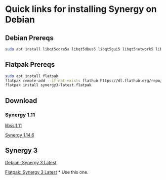 # Quick links for installing Synergy on Debian

## Debian Prereqs

```bash
sudo apt install libqt5core5a libqt5dbus5 libqt5gui5 libqt5network5 libqt5widgets5
```
## Flatpak Prereqs

```bash
sudo apt install flatpak
flatpak remote-add --if-not-exists flathub https://dl.flathub.org/repo/flathub.flatpakrepo
flatpak install synergy3-latest.flatpak
```

## Download 
### Synergy 1.11

[libssl1.11](https://github.com/aaron-imbrock/synergy-dpkg/raw/main/libssl1.1_1.1.1n-0+deb10u6_amd64.deb)

[Synergy 1.14.6](https://github.com/aaron-imbrock/synergy-dpkg/raw/main/synergy_1.14.6-stable.06a860d9_debian11_amd64.deb)

## Synergy 3
[Debian: Synergy 3 Latest](http://lunchables.net/synergy-linux_x64-libssl3-v3.0.79.1-rc3.deb)

[Flatpak: Synergy 3 Latest](http://lunchables.net/synergy3-latest.flatpak) * Use this one.
